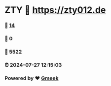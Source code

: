# ZTY :link: https://zty012.de 
### :page_facing_up: [14](https://zty012.de/tag.html) 
### :speech_balloon: 0 
### :hibiscus: 5522 
### :alarm_clock: 2024-07-27 12:15:03 
### Powered by :heart: [Gmeek](https://github.com/Meekdai/Gmeek)
